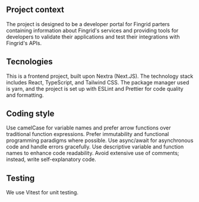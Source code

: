 ## Project context
The project is designed to be a developer portal for Fingrid parters
containing information about Fingrid's services and providing tools for
developers to validate their applications and test their integrations with Fingrid's APIs.

## Tecnologies
This is a frontend project, built upon Nextra (Next.JS). 
The technology stack includes React, TypeScript, and Tailwind CSS.
The package manager used is yarn, and the project is set up with ESLint and 
Prettier for code quality and formatting.

## Coding style
Use camelCase for variable names and prefer arrow functions over traditional function expressions.
Prefer immutability and functional programming paradigms where possible.
Use async/await for asynchronous code and handle errors gracefully.
Use descriptive variable and function names to enhance code readability.
Avoid extensive use of comments; instead, write self-explanatory code.

## Testing
We use Vitest for unit testing.
